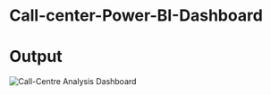 # Call-center-Power-BI-Dashboard

# Output

![Call-Centre Analysis Dashboard](https://github.com/user-attachments/assets/5e137289-d6a0-403a-9dfc-e03a1e78d905)
